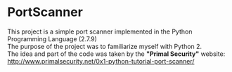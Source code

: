 # PortScanner	
  This project is a simple port scanner implemented in the Python Programming Language (2.7.9)	    
  The purpose of the project was to familiarize myself with Python 2.	    
  The idea and part of the code was taken by the **"Primal Security"** website: http://www.primalsecurity.net/0x1-python-tutorial-port-scanner/
